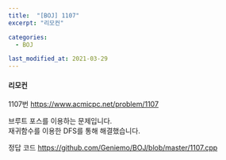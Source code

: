 ```yaml
---
title:  "[BOJ] 1107"
excerpt: "리모컨"

categories:
  - BOJ

last_modified_at: 2021-03-29
---
```


#### 리모컨

1107번 <https://www.acmicpc.net/problem/1107>

브루트 포스를 이용하는 문제입니다.<br>
재귀함수를 이용한 DFS를 통해 해결했습니다.

정답 코드 <https://github.com/Geniemo/BOJ/blob/master/1107.cpp>